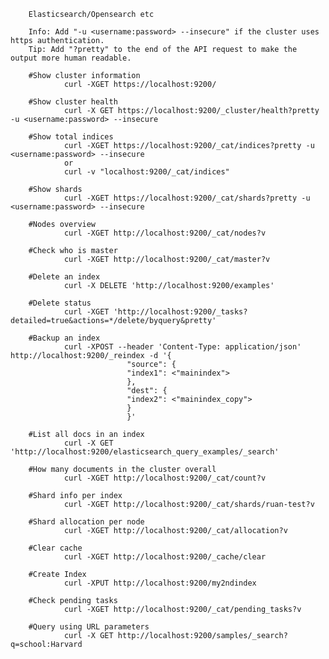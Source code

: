         Elasticsearch/Opensearch etc
        
        Info: Add "-u <username:password> --insecure" if the cluster uses https authentication.
        Tip: Add "?pretty" to the end of the API request to make the output more human readable.
        
        #Show cluster information
                curl -XGET https://localhost:9200/

        #Show cluster health
                curl -X GET https://localhost:9200/_cluster/health?pretty -u <username:password> --insecure

        #Show total indices
                curl -XGET https://localhost:9200/_cat/indices?pretty -u <username:password> --insecure
                or
                curl -v "localhost:9200/_cat/indices"

        #Show shards
                curl -XGET https://localhost:9200/_cat/shards?pretty -u <username:password> --insecure

        #Nodes overview
                curl -XGET http://localhost:9200/_cat/nodes?v

        #Check who is master
                curl -XGET http://localhost:9200/_cat/master?v

        #Delete an index
                curl -X DELETE 'http://localhost:9200/examples'

        #Delete status
                curl -XGET 'http://localhost:9200/_tasks?detailed=true&actions=*/delete/byquery&pretty'

        #Backup an index
                curl -XPOST --header 'Content-Type: application/json' http://localhost:9200/_reindex -d '{
                              "source": {
                              "index1": <"mainindex">
                              },
                              "dest": {
                              "index2": <"mainindex_copy">
                              }
                              }'

        #List all docs in an index
                curl -X GET 'http://localhost:9200/elasticsearch_query_examples/_search'

        #How many documents in the cluster overall
                curl -XGET http://localhost:9200/_cat/count?v

        #Shard info per index
                curl -XGET http://localhost:9200/_cat/shards/ruan-test?v

        #Shard allocation per node
                curl -XGET http://localhost:9200/_cat/allocation?v

        #Clear cache
                curl -XGET http://localhost:9200/_cache/clear

        #Create Index
                curl -XPUT http://localhost:9200/my2ndindex

        #Check pending tasks
                curl -XGET http://localhost:9200/_cat/pending_tasks?v
          
        #Query using URL parameters
                curl -X GET http://localhost:9200/samples/_search?q=school:Harvard
